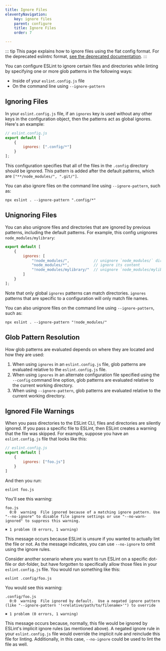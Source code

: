 ```yaml
---
title: Ignore Files
eleventyNavigation:
    key: ignore files
    parent: configure
    title: Ignore Files
    order: 7

---
```


::: tip
This page explains how to ignore files using the flat config format. For the deprecated eslintrc format, [see the deprecated documentation](ignore-deprecated).
:::

You can configure ESLint to ignore certain files and directories while linting by specifying one or more glob patterns in the following ways:

* Inside of your `eslint.config.js` file
* On the command line using `--ignore-pattern`

## Ignoring Files

In your `eslint.config.js` file, if an `ignores` key is used without any other keys in the configuration object, then the patterns act as global ignores. Here's an example:

```js
// eslint.config.js
export default [
    {
        ignores: [".config/*"]
    }
];
```

This configuration specifies that all of the files in the `.config` directory should be ignored. This pattern is added after the default patterns, which are `["**/node_modules/", ".git/"]`.

You can also ignore files on the command line using `--ignore-pattern`, such as:

```shell
npx eslint . --ignore-pattern ".config/*"
```

## Unignoring Files

You can also unignore files and directories that are ignored by previous patterns, including the default patterns. For example, this config unignores `node_modules/mylibrary`:

```js
export default [
    {
        ignores: [
            "!node_modules/",           // unignore `node_modules/` directory
            "node_modules/*",           // ignore its content
            "!node_modules/mylibrary/"  // unignore `node_modules/mylibrary` directory
        ]
    }
];
```

Note that only global `ignores` patterns can match directories.
`ignores` patterns that are specific to a configuration will only match file names.

You can also unignore files on the command line using `--ignore-pattern`, such as:

```shell
npx eslint . --ignore-pattern "!node_modules/"
```

## Glob Pattern Resolution

How glob patterns are evaluated depends on where they are located and how they are used:

1. When using `ignores` in an `eslint.config.js` file, glob patterns are evaluated relative to the `eslint.config.js` file.
1. When using `ignores` in an alternate configuration file specified using the `--config` command line option, glob patterns are evaluated relative to the current working directory.
1. When using `--ignore-pattern`, glob patterns are evaluated relative to the current working directory.

## Ignored File Warnings

When you pass directories to the ESLint CLI, files and directories are silently ignored. If you pass a specific file to ESLint, then ESLint creates a warning that the file was skipped. For example, suppose you have an `eslint.config.js` file that looks like this:

```js
// eslint.config.js
export default [
    {
        ignores: ["foo.js"]
    }
]
```

And then you run:

```shell
eslint foo.js
```

You'll see this warning:

```text
foo.js
  0:0  warning  File ignored because of a matching ignore pattern. Use "--no-ignore" to disable file ignore settings or use "--no-warn-ignored" to suppress this warning.

✖ 1 problem (0 errors, 1 warning)
```

This message occurs because ESLint is unsure if you wanted to actually lint the file or not. As the message indicates, you can use `--no-ignore` to omit using the ignore rules.

Consider another scenario where you want to run ESLint on a specific dot-file or dot-folder, but have forgotten to specifically allow those files in your `eslint.config.js` file. You would run something like this:

```shell
eslint .config/foo.js
```

You would see this warning:

```text
.config/foo.js
  0:0  warning  File ignored by default.  Use a negated ignore pattern (like "--ignore-pattern '!<relative/path/to/filename>'") to override

✖ 1 problem (0 errors, 1 warning)
```

This message occurs because, normally, this file would be ignored by ESLint's implicit ignore rules (as mentioned above). A negated ignore rule in your `eslint.config.js` file would override the implicit rule and reinclude this file for linting. Additionally, in this case, `--no-ignore` could be used to lint the file as well.
